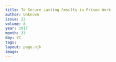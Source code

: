 ```yaml
---
title: To Secure Lasting Results in Prison Work
author: Unknown
issue: 22
volume: 8
year: 1917
month: 33
day: VI
tags:
layout: page.njk
image:
---
```




